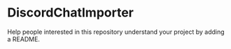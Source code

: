 # DiscordChatImporter

Help people interested in this repository understand your project by adding a README.
